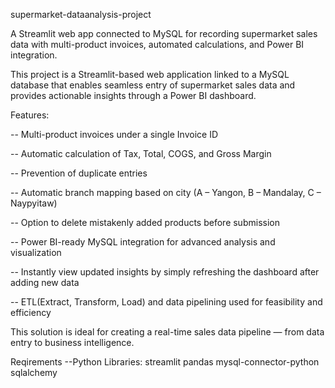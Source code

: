 supermarket-dataanalysis-project

A Streamlit web app connected to MySQL for recording supermarket sales data with multi-product invoices, automated calculations, and Power BI integration.

This project is a Streamlit-based web application linked to a MySQL database that enables seamless entry of supermarket sales data and provides actionable insights through a Power BI dashboard.

Features:

-- Multi-product invoices under a single Invoice ID

-- Automatic calculation of Tax, Total, COGS, and Gross Margin

-- Prevention of duplicate entries

-- Automatic branch mapping based on city (A – Yangon, B – Mandalay, C – Naypyitaw)

-- Option to delete mistakenly added products before submission

-- Power BI-ready MySQL integration for advanced analysis and visualization

-- Instantly view updated insights by simply refreshing the dashboard after adding new data

-- ETL(Extract, Transform, Load) and data pipelining used for feasibility and efficiency

This solution is ideal for creating a real-time sales data pipeline — from data entry to business intelligence.

Reqirements
--Python Libraries:
   streamlit
   pandas
   mysql-connector-python
   sqlalchemy
    


